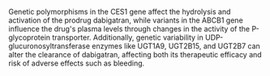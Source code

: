 Genetic polymorphisms in the CES1 gene affect the hydrolysis and activation of the prodrug dabigatran, while variants in the ABCB1 gene influence the drug's plasma levels through changes in the activity of the P-glycoprotein transporter. Additionally, genetic variability in UDP-glucuronosyltransferase enzymes like UGT1A9, UGT2B15, and UGT2B7 can alter the clearance of dabigatran, affecting both its therapeutic efficacy and risk of adverse effects such as bleeding.